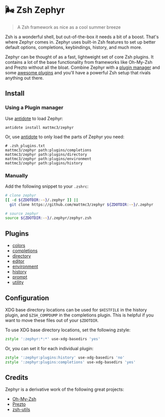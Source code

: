 # :wind_face: Zsh Zephyr

> A Zsh framework as nice as a cool summer breeze

Zsh is a wonderful shell, but out-of-the-box it needs a bit of a boost. That's where Zephyr comes in. Zephyr uses built-in Zsh features to set up better default options, completions, keybindings, history, and much more.

Zephyr can be thought of as a fast, lightweight set of core Zsh plugins. It contains a lot of the base functionality from frameworks like Oh-My-Zsh and Prezto without all the bloat. Combine Zephyr with a [plugin manager][antidote] and some [awesome plugins](https://github.com/unixorn/awesome-zsh-plugins) and you'll have a powerful Zsh setup that rivals anything out there.

## Install

### Using a Plugin manager

Use [antidote] to load Zephyr:

```shell
antidote install mattmc3/zephyr
```

Or, use [antidote] to only load the parts of Zephyr you need:

```shell
# .zsh_plugins.txt
mattmc3/zephyr path:plugins/completions
mattmc3/zephyr path:plugins/directory
mattmc3/zephyr path:plugins/environment
mattmc3/zephyr path:plugins/history
```

### Manually

Add the following snippet to your `.zshrc`:

```zsh
# clone zephyr
[[ -d ${ZDOTDIR:-~}/.zephyr ]] ||
  git clone https://github.com/mattmc3/zephyr ${ZDOTDIR:-~}/.zephyr

# source zephyr
source ${ZDOTDIR:-~}/.zephyr/zephyr.zsh
```

## Plugins

- [colors](plugins/colors/readme.md)
- [completions](plugins/completions/readme.md)
- [directory](plugins/directory/readme.md)
- [editor](plugins/editor/readme.md)
- [environment](plugins/environment/readme.md)
- [history](plugins/history/readme.md)
- [prompt](plugins/prompt/readme.md)
- [utility](plugins/utility/readme.md)

## Configuration

XDG base directory locations can be used for `$HISTFILE` in the history plugin, and `$ZSH_COMPDUMP` in the completions plugin. This is helpful if you want to move these files out of your `$ZDOTDIR`.

To use XDG base directory locations, set the following zstyle:

```zsh
zstyle ':zephyr:*:*' use-xdg-basedirs 'yes'
```

Or, you can set it for each individual plugin:

```zsh
zstyle ':zephyr:plugins:history' use-xdg-basedirs 'no'
zstyle ':zephyr:plugins:completions' use-xdg-basedirs 'yes'
```

## Credits

Zephyr is a derivative work of the following great projects:

- [Oh-My-Zsh][ohmyzsh]
- [Prezto][prezto]
- [zsh-utils][zsh-utils]


[antidote]:    https://getantidote.github.io
[ohmyzsh]:     https://github.com/ohmyzsh/ohmyzsh
[prezto]:      https://github.com/sorin-ionescu/prezto
[zsh-utils]:   https://github.com/belak/zsh-utils
